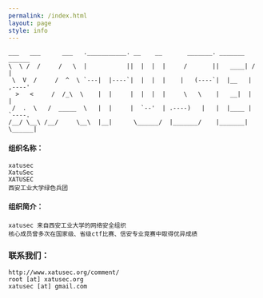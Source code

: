 ```yaml
---
permalink: /index.html
layout: page
style: info
---
```


    ___   ___      ___   .___________. __    __       _______. _______   ______ 
    \  \ /  /     /   \  |           ||  |  |  |     /       ||   ____| /      |
     \  V  /     /  ^  \ `---|  |----`|  |  |  |    |   (----`|  |__   |  ,----'
      >   <     /  /_\  \    |  |     |  |  |  |     \   \    |   __|  |  |     
     /  .  \   /  _____  \   |  |     |  `--'  | .----)   |   |  |____ |  `----.
    /__/ \__\ /__/     \__\  |__|      \______/  |_______/    |_______| \______|

#### 组织名称：
    xatusec   
    XatuSec   
    XATUSEC   
    西安工业大学绿色兵团   

#### 组织简介：
    xatusec 来自西安工业大学的网络安全组织   
    核心成员曾多次在国家级、省级ctf比赛、信安专业竞赛中取得优异成绩  

### 联系我们：
    http://www.xatusec.org/comment/
    root [at] xatusec.org   
    xatusec [at] gmail.com   